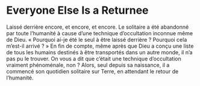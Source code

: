 # Everyone Else Is a Returnee
Laissé derrière encore, et encore, et encore. Le solitaire a été abandonné par toute l’humanité à cause d’une technique d’occultation inconnue même de Dieu. « Pourquoi ai-je été le seul à être laissé derrière ? Pourquoi cela m’est-il arrivé ? »
En fin de compte, même après que Dieu a conçu une liste de tous les humains destinés à être transportés dans un autre monde, il n’a pas pu le trouver. On vous a dit que c’était une technique d’occultation vraiment phénoménale, non ?
Alors, seul depuis sa naissance, il a commencé son quotidien solitaire sur Terre, en attendant le retour de l’humanité.